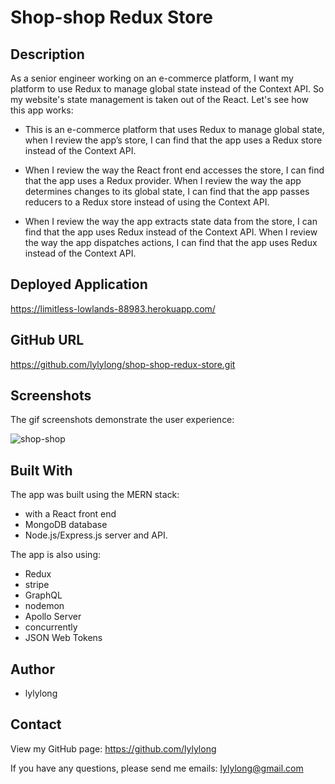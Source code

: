 # Shop-shop Redux Store

## Description

As a senior engineer working on an e-commerce platform, I want my platform to use Redux to manage global state instead of the Context API. So my website's state management is taken out of the React. Let's see how this app works:

- This is an e-commerce platform that uses Redux to manage global state, when I review the app’s store, I can find that the app uses a Redux store instead of the Context API.

- When I review the way the React front end accesses the store, I can find that the app uses a Redux provider. When I review the way the app determines changes to its global state, I can find that the app passes reducers to a Redux store instead of using the Context API.

- When I review the way the app extracts state data from the store, I can find that the app uses Redux instead of the Context API. When I review the way the app dispatches actions, I can find that the app uses Redux instead of the Context API.

## Deployed Application

https://limitless-lowlands-88983.herokuapp.com/

## GitHub URL

https://github.com/lylylong/shop-shop-redux-store.git

## Screenshots

The gif screenshots demonstrate the user experience:

![shop-shop](https://user-images.githubusercontent.com/70302749/107870342-6cbcd900-6e65-11eb-8ea8-516ab12677c8.gif)

## Built With

The app was built using the MERN stack:

- with a React front end
- MongoDB database
- Node.js/Express.js server and API.

The app is also using:

- Redux
- stripe
- GraphQL
- nodemon
- Apollo Server
- concurrently
- JSON Web Tokens

## Author

- lylylong

## Contact

View my GitHub page:
https://github.com/lylylong

If you have any questions, please send me emails:
lylylong@gmail.com
